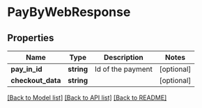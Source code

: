 # PayByWebResponse

## Properties
Name | Type | Description | Notes
------------ | ------------- | ------------- | -------------
**pay_in_id** | **string** | Id of the payment | [optional] 
**checkout_data** | **string** |  | [optional] 

[[Back to Model list]](../README.md#documentation-for-models) [[Back to API list]](../README.md#documentation-for-api-endpoints) [[Back to README]](../README.md)


